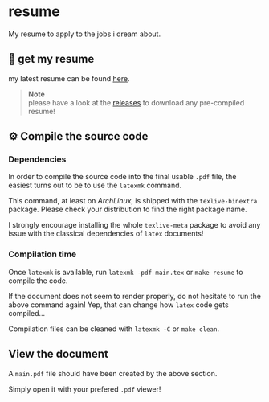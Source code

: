# resume
My resume to apply to the jobs i dream about.

## :page_facing_up: get my resume
my latest resume can be found [here](https://github.com/amtoine/resume/releases/latest).

> **Note**  
> please have a look at the [releases](https://github.com/amtoine/resume/releases) to download any pre-compiled resume!

## :gear: Compile the source code
### Dependencies
In order to compile the source code into the final usable `.pdf` file, the easiest turns out to be to use the `latexmk` command.

This command, at least on *ArchLinux*, is shipped with the `texlive-binextra` package. Please check your distribution to find the right package name.

I strongly encourage installing the whole `texlive-meta` package to avoid any issue with the classical dependencies of `latex` documents!

### Compilation time
Once `latexmk` is available, run `latexmk -pdf main.tex` or `make resume` to compile the code.

If the document does not seem to render properly, do not hesitate to run the above command again! Yep, that can change how `latex` code gets compiled...

Compilation files can be cleaned with `latexmk -C` or `make clean`.

## View the document
A `main.pdf` file should have been created by the above section.

Simply open it with your prefered `.pdf` viewer!
